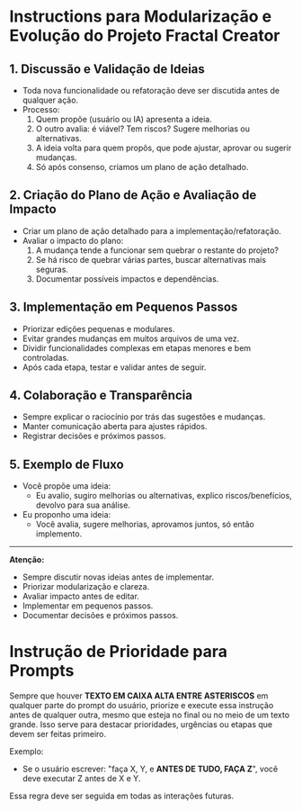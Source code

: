# Instructions para Modularização e Evolução do Projeto Fractal Creator

## 1. Discussão e Validação de Ideias
- Toda nova funcionalidade ou refatoração deve ser discutida antes de qualquer ação.
- Processo:
  1. Quem propõe (usuário ou IA) apresenta a ideia.
  2. O outro avalia: é viável? Tem riscos? Sugere melhorias ou alternativas.
  3. A ideia volta para quem propôs, que pode ajustar, aprovar ou sugerir mudanças.
  4. Só após consenso, criamos um plano de ação detalhado.

## 2. Criação do Plano de Ação e Avaliação de Impacto
- Criar um plano de ação detalhado para a implementação/refatoração.
- Avaliar o impacto do plano:
  1. A mudança tende a funcionar sem quebrar o restante do projeto?
  2. Se há risco de quebrar várias partes, buscar alternativas mais seguras.
  3. Documentar possíveis impactos e dependências.

## 3. Implementação em Pequenos Passos
- Priorizar edições pequenas e modulares.
- Evitar grandes mudanças em muitos arquivos de uma vez.
- Dividir funcionalidades complexas em etapas menores e bem controladas.
- Após cada etapa, testar e validar antes de seguir.

## 4. Colaboração e Transparência
- Sempre explicar o raciocínio por trás das sugestões e mudanças.
- Manter comunicação aberta para ajustes rápidos.
- Registrar decisões e próximos passos.

## 5. Exemplo de Fluxo
- Você propõe uma ideia:
  - Eu avalio, sugiro melhorias ou alternativas, explico riscos/benefícios, devolvo para sua análise.
- Eu proponho uma ideia:
  - Você avalia, sugere melhorias, aprovamos juntos, só então implemento.

---

**Atenção:**
- Sempre discutir novas ideias antes de implementar.
- Priorizar modularização e clareza.
- Avaliar impacto antes de editar.
- Implementar em pequenos passos.
- Documentar decisões e próximos passos.

# Instrução de Prioridade para Prompts

Sempre que houver **TEXTO EM CAIXA ALTA ENTRE ASTERISCOS** em qualquer parte do prompt do usuário, priorize e execute essa instrução antes de qualquer outra, mesmo que esteja no final ou no meio de um texto grande. Isso serve para destacar prioridades, urgências ou etapas que devem ser feitas primeiro.

Exemplo:
- Se o usuário escrever: "faça X, Y, e **ANTES DE TUDO, FAÇA Z**", você deve executar Z antes de X e Y.

Essa regra deve ser seguida em todas as interações futuras.
